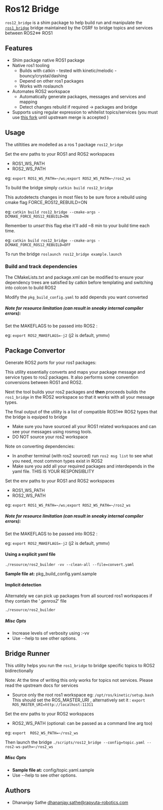 # Ros12 Bridge

`ros12_bridge` is a shim package to help build run and manipulate the [`ros1_bridge`](https://github.com/ros2/ros1_bridge) 
bridge maintained by the OSRF to bridge topics and services between ROS2<=> ROS1

## Features

 * Shim package native ROS1 package
 * Native ros1 tooling
   * Builds with catkin - tested with kinetic/melodic - bouncy/crystal/dashing
   * Depend on other ros1 packages
   * Works with roslaunch 
 * Automates ROS2 workspace
   * Automatically generate packages, messages and services and mapping
   *  Detect changes rebuild if required -> packages and bridge
 * Supports using regular expression to whitelist topics/services (you must use [this fork](https://github.com/rapyuta-robotics/ros1_bridge) until upstream merge is accepted )


## Usage

The utiltities are modelled as a ros 1 package `ros12_bridge`

Set the env paths to your ROS1 and ROS2 workspaces

 * ROS1_WS_PATH
 * ROS2_WS_PATH

eg:
`export ROS1_WS_PATH=~/ws;export ROS2_WS_PATH=~/ros2_ws`

To build the bridge simply `catkin build ros12_bridge`

This autodetects changes in most files to be sure force a rebuild using cmake flag FORCE_ROS12_REBUILD=ON

eg: `catkin build ros12_bridge --cmake-args -DCMAKE_FORCE_ROS12_REBUILD=ON`

Remember to *unset* this flag else it'll add ~8 min to your build time each time.

eg: `catkin build ros12_bridge --cmake-args -DCMAKE_FORCE_ROS12_REBUILD=OFF`

To run the bridge `roslaunch ros12_bridge example.launch`

### Build and track dependencies 
The CMakeLists.txt and package.xml can be modified to ensure your dependency trees 
are satisfied by catkin before templating and switching into colcon to build ROS2

Modify the `pkg_build_config.yaml` to add depends you want converted


##### Note for resource limitation (can result in sneaky internal compiler errors):

Set the MAKEFLAGS to be passed into ROS2 :

eg: `export ROS2_MAKEFLAGS=-j2` (j2 is default, ymmv)

## Package Convertor

Generate ROS2 _ports_ for your ros1 packages:

This utility essentially converts and maps your package message and service types
 to ros2 packages. It also performs some convention conversions between ROS1 and ROS2.
 
 Next the tool builds your ros2 packages and **then** proceeds  builds the `ros1_bridge` in the ROS2 workspace 
 so that it works with all your message types.
 
 The final output of the utility  is a list of compatible ROS1<=> ROS2 types that the bridge is equiped to bridge
 

 * Make sure you have sourced all your ROS1 related workspaces and can see your messages using rosmsg tools.
 * DO NOT source your ros2 workspace
 
 Note on converting dependencies: 
 * In another terminal (with ros2 sourced) run `ros2 msg list` to see what you need, most common types exist in ROS2
 * Make sure you add all your required packages and interdepends in the yaml file. THIS IS YOUR RESPONSIBLITY

Set the env paths to your ROS1 and ROS2 workspaces
 * ROS1_WS_PATH
 * ROS2_WS_PATH

eg:
`export ROS1_WS_PATH=~/ws;export ROS2_WS_PATH=~/ros2_ws`

##### Note for resource limitation (can result in sneaky internal compiler errors):

Set the MAKEFLAGS to be passed into ROS2 :

eg: `export ROS2_MAKEFLAGS=-j2` (j2 is default, ymmv)

#### Using a explicit yaml file

`./resource/ros2_builder -vv --clean-all --file=convert.yaml`

**Sample file at:**  pkg_build_config.yaml.sample

#### Implicit detection
Alternately we can pick up packages from all sourced ros1 workspaces 
if they contain the '_.genros2_' file

`./resource/ros2_builder`

##### Misc Opts
 * Increase levels of verbosity using :-vv
 * Use --help to see other options.

## Bridge Runner

This utility helps you run the `ros1_bridge` to bridge specific topics to ROS2 bidirectionally 
 
 Note: At the time of writing this only works for topics not services. Please read the upstream docs for services
 
 * Source only the root ros1 workspace eg: `/opt/ros/kinetic/setup.bash`
 This should set the ROS_MASTER_URI , alternatively set it : `export ROS_MASTER_URI=http://localhost:11311`

Set the env paths to your ROS2 workspaces
 * ROS2_WS_PATH (optional: can be passed as a command line arg too) 

eg:
`export  ROS2_WS_PATH=~/ros2_ws`

Then launch the bridge
`./scripts/ros12_bridge --config=topic.yaml --ros2-ws-path=~/ros2_ws`

##### Misc Opts
 * **Sample file at:** config/topic.yaml.sample
 * Use --help to see other options.

## Authors
 * Dhananjay Sathe <dhananjay.sathe@rapyuta-robotics.com>